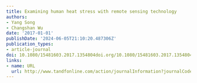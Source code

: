 ```yaml
---
title: Examining human heat stress with remote sensing technology
authors:
- Yang Song
- Changshan Wu
date: '2017-01-01'
publishDate: '2024-06-05T21:10:20.487306Z'
publication_types:
- article-journal
doi: 10.1080/15481603.2017.1354804doi.org/10.1080/15481603.2017.1354804
links:
- name: URL
  url: http://www.tandfonline.com/action/journalInformation?journalCode=tgrs20
---
```

